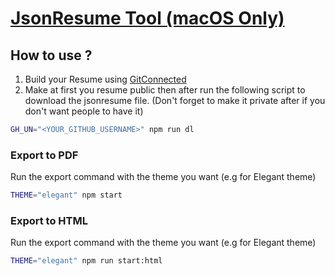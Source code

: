 # [JsonResume Tool (macOS Only)](https://jsonresume.org/getting-started/)


## How to use ?

1. Build your Resume using [GitConnected](https://gitconnected.com/portfolio-api)
2. Make at first you resume public then after run the following script to download the jsonresume file. (Don't forget to make it private after if you don't want people to have it)
```sh
GH_UN="<YOUR_GITHUB_USERNAME>" npm run dl
```

### Export to PDF
Run the export command with the theme you want (e.g for Elegant theme)
```sh
THEME="elegant" npm start 
```

### Export to HTML
Run the export command with the theme you want (e.g for Elegant theme)
```sh
THEME="elegant" npm run start:html
```